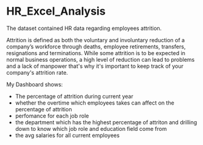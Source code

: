 # HR_Excel_Analysis

The dataset contained HR data regarding employees attrition.

Attrition is defined as both the voluntary and involuntary reduction of a company’s workforce through deaths, employee retirements, transfers, resignations and terminations. While some attrition is to be expected in normal business operations, a high level of reduction can lead to problems and a lack of manpower that's why it's important to keep track of your company's attrition rate.

My Dashboard shows: 
- The percentage of attrition during current year
- whether the overtime which employees takes can affect on the percentage of attrition
- perfomance for each job role
- the department which has the highest percentage of attriton and drilling down to know which job role and education field come from
- the avg salaries for all current employees
